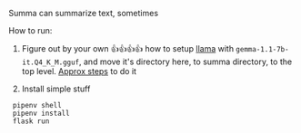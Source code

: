 Summa can summarize text, sometimes


How to run:

1. Figure out by your own 👍👍👍👍 how to setup [llama](https://github.com/ggerganov/llama.cpp) with `gemma-1.1-7b-it.Q4_K_M.gguf`, and move it's directory here, to summa directory, to the top level. [Approx steps](https://chatgpt.com/share/67269271-1a24-800d-9921-d90e5553c892) to do it

2. Install simple stuff
  ```
   pipenv shell
   pipenv install
   flask run
  ```